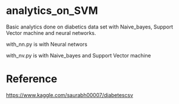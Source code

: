 # analytics_on_SVM

Basic analytics done on diabetics data set with Naive_bayes, Support Vector machine and neural networks.

with_nn.py is with Neural networs

with_nv.py is with Naive_bayes and Support Vector machine


# Reference

https://www.kaggle.com/saurabh00007/diabetescsv

